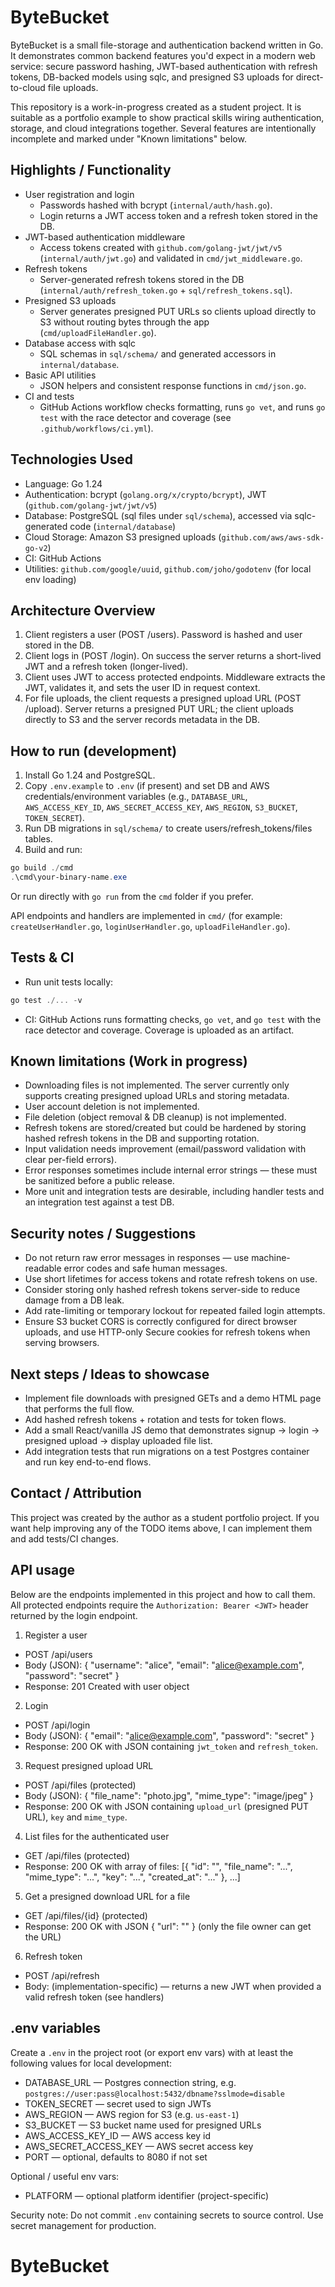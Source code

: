 # ByteBucket

ByteBucket is a small file-storage and authentication backend written in Go. It demonstrates common backend features you'd expect in a modern web service: secure password hashing, JWT-based authentication with refresh tokens, DB-backed models using sqlc, and presigned S3 uploads for direct-to-cloud file uploads.

This repository is a work-in-progress created as a student project. It is suitable as a portfolio example to show practical skills wiring authentication, storage, and cloud integrations together. Several features are intentionally incomplete and marked under "Known limitations" below.

## Highlights / Functionality

- User registration and login
  - Passwords hashed with bcrypt (`internal/auth/hash.go`).
  - Login returns a JWT access token and a refresh token stored in the DB.
- JWT-based authentication middleware
  - Access tokens created with `github.com/golang-jwt/jwt/v5` (`internal/auth/jwt.go`) and validated in `cmd/jwt_middleware.go`.
- Refresh tokens
  - Server-generated refresh tokens stored in the DB (`internal/auth/refresh_token.go` + `sql/refresh_tokens.sql`).
- Presigned S3 uploads
  - Server generates presigned PUT URLs so clients upload directly to S3 without routing bytes through the app (`cmd/uploadFileHandler.go`).
- Database access with sqlc
  - SQL schemas in `sql/schema/` and generated accessors in `internal/database`.
- Basic API utilities
  - JSON helpers and consistent response functions in `cmd/json.go`.
- CI and tests
  - GitHub Actions workflow checks formatting, runs `go vet`, and runs `go test` with the race detector and coverage (see `.github/workflows/ci.yml`).

## Technologies Used

- Language: Go 1.24
- Authentication: bcrypt (`golang.org/x/crypto/bcrypt`), JWT (`github.com/golang-jwt/jwt/v5`)
- Database: PostgreSQL (sql files under `sql/schema`), accessed via sqlc-generated code (`internal/database`)
- Cloud Storage: Amazon S3 presigned uploads (`github.com/aws/aws-sdk-go-v2`)
- CI: GitHub Actions
- Utilities: `github.com/google/uuid`, `github.com/joho/godotenv` (for local env loading)

## Architecture Overview

1. Client registers a user (POST /users). Password is hashed and user stored in the DB.
2. Client logs in (POST /login). On success the server returns a short-lived JWT and a refresh token (longer-lived).
3. Client uses JWT to access protected endpoints. Middleware extracts the JWT, validates it, and sets the user ID in request context.
4. For file uploads, the client requests a presigned upload URL (POST /upload). Server returns a presigned PUT URL; the client uploads directly to S3 and the server records metadata in the DB.

## How to run (development)

1. Install Go 1.24 and PostgreSQL.
2. Copy `.env.example` to `.env` (if present) and set DB and AWS credentials/environment variables (e.g., `DATABASE_URL`, `AWS_ACCESS_KEY_ID`, `AWS_SECRET_ACCESS_KEY`, `AWS_REGION`, `S3_BUCKET`, `TOKEN_SECRET`).
3. Run DB migrations in `sql/schema/` to create users/refresh_tokens/files tables.
4. Build and run:

```powershell
go build ./cmd
.\cmd\your-binary-name.exe
```

Or run directly with `go run` from the `cmd` folder if you prefer.

API endpoints and handlers are implemented in `cmd/` (for example: `createUserHandler.go`, `loginUserHandler.go`, `uploadFileHandler.go`).

## Tests & CI

- Run unit tests locally:

```powershell
go test ./... -v
```

- CI: GitHub Actions runs formatting checks, `go vet`, and `go test` with the race detector and coverage. Coverage is uploaded as an artifact.

## Known limitations (Work in progress)

- Downloading files is not implemented. The server currently only supports creating presigned upload URLs and storing metadata.
- User account deletion is not implemented.
- File deletion (object removal & DB cleanup) is not implemented.
- Refresh tokens are stored/created but could be hardened by storing hashed refresh tokens in the DB and supporting rotation.
- Input validation needs improvement (email/password validation with clear per-field errors).
- Error responses sometimes include internal error strings — these must be sanitized before a public release.
- More unit and integration tests are desirable, including handler tests and an integration test against a test DB.

## Security notes / Suggestions

- Do not return raw error messages in responses — use machine-readable error codes and safe human messages.
- Use short lifetimes for access tokens and rotate refresh tokens on use.
- Consider storing only hashed refresh tokens server-side to reduce damage from a DB leak.
- Add rate-limiting or temporary lockout for repeated failed login attempts.
- Ensure S3 bucket CORS is correctly configured for direct browser uploads, and use HTTP-only Secure cookies for refresh tokens when serving browsers.

## Next steps / Ideas to showcase

- Implement file downloads with presigned GETs and a demo HTML page that performs the full flow.
- Add hashed refresh tokens + rotation and tests for token flows.
- Add a small React/vanilla JS demo that demonstrates signup -> login -> presigned upload -> display uploaded file list.
- Add integration tests that run migrations on a test Postgres container and run key end-to-end flows.

## Contact / Attribution

This project was created by the author as a student portfolio project. If you want help improving any of the TODO items above, I can implement them and add tests/CI changes.

## API usage

Below are the endpoints implemented in this project and how to call them. All protected endpoints require the `Authorization: Bearer <JWT>` header returned by the login endpoint.

1) Register a user
  - POST /api/users
  - Body (JSON): { "username": "alice", "email": "alice@example.com", "password": "secret" }
  - Response: 201 Created with user object

2) Login
  - POST /api/login
  - Body (JSON): { "email": "alice@example.com", "password": "secret" }
  - Response: 200 OK with JSON containing `jwt_token` and `refresh_token`.

3) Request presigned upload URL
  - POST /api/files (protected)
  - Body (JSON): { "file_name": "photo.jpg", "mime_type": "image/jpeg" }
  - Response: 200 OK with JSON containing `upload_url` (presigned PUT URL), `key` and `mime_type`.

4) List files for the authenticated user
  - GET /api/files (protected)
  - Response: 200 OK with array of files: [{ "id": "<uuid>", "file_name": "...", "mime_type": "...", "key": "...", "created_at": "..." }, ...]

5) Get a presigned download URL for a file
  - GET /api/files/{id} (protected)
  - Response: 200 OK with JSON { "url": "<presigned-get-url>" } (only the file owner can get the URL)

6) Refresh token
  - POST /api/refresh
  - Body: (implementation-specific) — returns a new JWT when provided a valid refresh token (see handlers)


## .env variables

Create a `.env` in the project root (or export env vars) with at least the following values for local development:

- DATABASE_URL — Postgres connection string, e.g. `postgres://user:pass@localhost:5432/dbname?sslmode=disable`
- TOKEN_SECRET — secret used to sign JWTs
- AWS_REGION — AWS region for S3 (e.g. `us-east-1`)
- S3_BUCKET — S3 bucket name used for presigned URLs
- AWS_ACCESS_KEY_ID — AWS access key id
- AWS_SECRET_ACCESS_KEY — AWS secret access key
- PORT — optional, defaults to 8080 if not set

Optional / useful env vars:
- PLATFORM — optional platform identifier (project-specific)

Security note: Do not commit `.env` containing secrets to source control. Use secret management for production.
# ByteBucket
